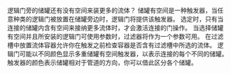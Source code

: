 <lore>
逻辑门旁的储罐还有没有空间来装更多的流体？
</lore>
<no_lore>
储罐有空间是一种触发器，当任意种类的逻辑门被放置在储罐旁边时，逻辑门将提供该触发器。
</no_lore>

<chapter name="条件"/>
选定时，只有当连接的储罐内含有空间来接纳更多流体时，才会激活连接的门操作。

<chapter name="参数"/>
当选择储罐有空间并且所安装的逻辑门可使用参数时，过滤器将作为一个参数可用。
在过滤槽中放置流体容器允许你在触发之前检查容器是否含有过滤槽中所选的流体。

<chapter name="触发器方向"/>
逻辑门可能以不同颜色显示多重储罐有空间触发器，以表示连接的每个不同的储罐。
触发器的颜色表示储罐相对于管道的方向，你可以借此区分各个储罐。
